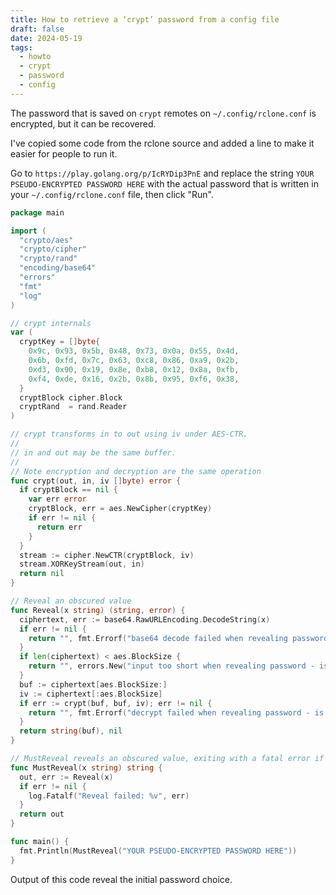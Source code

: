 ```yaml
---
title: How to retrieve a ‘crypt’ password from a config file
draft: false
date: 2024-05-19
tags:
  - howto
  - crypt
  - password
  - config
---
```


The password that is saved on `crypt` remotes on `~/.config/rclone.conf` is encrypted, but it can be recovered.

I've copied some code from the rclone source and added a line to make it easier for people to run it.

Go to `https://play.golang.org/p/IcRYDip3PnE` and replace the string `YOUR PSEUDO-ENCRYPTED PASSWORD HERE` with the actual password that is written in your `~/.config/rclone.conf` file, then click "Run".

```go
package main

import (
  "crypto/aes"
  "crypto/cipher"
  "crypto/rand"
  "encoding/base64"
  "errors"
  "fmt"
  "log"
)

// crypt internals
var (
  cryptKey = []byte{
    0x9c, 0x93, 0x5b, 0x48, 0x73, 0x0a, 0x55, 0x4d,
    0x6b, 0xfd, 0x7c, 0x63, 0xc8, 0x86, 0xa9, 0x2b,
    0xd3, 0x90, 0x19, 0x8e, 0xb8, 0x12, 0x8a, 0xfb,
    0xf4, 0xde, 0x16, 0x2b, 0x8b, 0x95, 0xf6, 0x38,
  }
  cryptBlock cipher.Block
  cryptRand  = rand.Reader
)

// crypt transforms in to out using iv under AES-CTR.
//
// in and out may be the same buffer.
//
// Note encryption and decryption are the same operation
func crypt(out, in, iv []byte) error {
  if cryptBlock == nil {
    var err error
    cryptBlock, err = aes.NewCipher(cryptKey)
    if err != nil {
      return err
    }
  }
  stream := cipher.NewCTR(cryptBlock, iv)
  stream.XORKeyStream(out, in)
  return nil
}

// Reveal an obscured value
func Reveal(x string) (string, error) {
  ciphertext, err := base64.RawURLEncoding.DecodeString(x)
  if err != nil {
    return "", fmt.Errorf("base64 decode failed when revealing password - is it obscured? %w", err)
  }
  if len(ciphertext) < aes.BlockSize {
    return "", errors.New("input too short when revealing password - is it obscured?")
  }
  buf := ciphertext[aes.BlockSize:]
  iv := ciphertext[:aes.BlockSize]
  if err := crypt(buf, buf, iv); err != nil {
    return "", fmt.Errorf("decrypt failed when revealing password - is it obscured? %w", err)
  }
  return string(buf), nil
}

// MustReveal reveals an obscured value, exiting with a fatal error if it failed
func MustReveal(x string) string {
  out, err := Reveal(x)
  if err != nil {
    log.Fatalf("Reveal failed: %v", err)
  }
  return out
}

func main() {
  fmt.Println(MustReveal("YOUR PSEUDO-ENCRYPTED PASSWORD HERE"))
}
```

Output of this code reveal the initial password choice.
